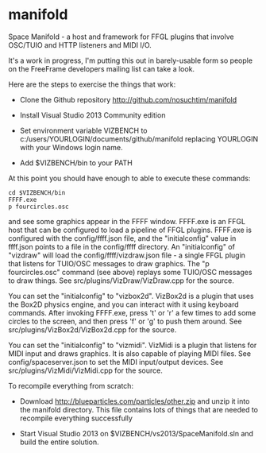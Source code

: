 manifold
========

Space Manifold - a host and framework for FFGL plugins that involve
OSC/TUIO and HTTP listeners and MIDI I/O.

It's a work in progress, I'm putting this out in barely-usable form
so people on the FreeFrame developers mailing list can take a look.

Here are the steps to exercise the things that work:

   - Clone the Github repository http://github.com/nosuchtim/manifold

   - Install Visual Studio 2013 Community edition

   - Set environment variable VIZBENCH to
        c:/users/YOURLOGIN/documents/github/manifold
     replacing YOURLOGIN with your Windows login name.

   - Add $VIZBENCH/bin to your PATH

At this point you should have enough to able to execute these commands:

    cd $VIZBENCH/bin
    FFFF.exe
    p fourcircles.osc

and see some graphics appear in the FFFF window.  FFFF.exe is an FFGL
host that can be configured to load a pipeline of FFGL plugins.
FFFF.exe is configured with the config/ffff.json file,
and the "initialconfig" value in ffff.json points to a file in
the config/ffff directory.  An "initialconfig" of "vizdraw" will
load the config/ffff/vizdraw.json file - a single FFGL plugin that listens
for TUIO/OSC messages to draw graphics.  The "p fourcircles.osc" command
(see above) replays some TUIO/OSC messages to draw things.
See src/plugins/VizDraw/VizDraw.cpp for the source.

You can set the "initialconfig" to "vizbox2d".  VizBox2d is a plugin that
uses the Box2D physics engine, and you can interact with it using keyboard
commands.  After invoking FFFF.exe, press 't' or 'r' a few times
to add some circles to the screen, and then press 'f' or 'g' to push
them around.  See src/plugins/VizBox2d/VizBox2d.cpp for the source.

You can set the "initialconfig" to "vizmidi".  VizMidi is a plugin that
listens for MIDI input and draws graphics.  It is also capable of playing
MIDI files.  See config/spaceserver.json to set the MIDI input/output devices.
See src/plugins/VizMidi/VizMidi.cpp for the source.


To recompile everything from scratch:

   - Download http://blueparticles.com/particles/other.zip and
     unzip it into the manifold directory.  This file contains lots
     of things that are needed to recompile everything successfully

   - Start Visual Studio 2013 on $VIZBENCH/vs2013/SpaceManifold.sln
     and build the entire solution.
